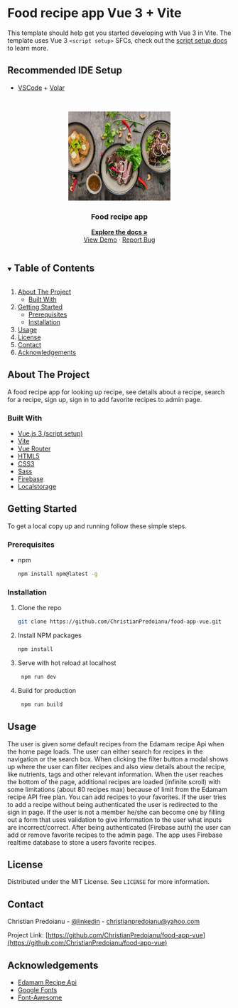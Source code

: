   # Food recipe app Vue 3 + Vite 

This template should help get you started developing with Vue 3 in Vite. The template uses Vue 3 `<script setup>` SFCs, check out the [script setup docs](https://v3.vuejs.org/api/sfc-script-setup.html#sfc-script-setup) to learn more.

## Recommended IDE Setup

- [VSCode](https://code.visualstudio.com/) + [Volar](https://marketplace.visualstudio.com/items?itemName=johnsoncodehk.volar) 
 
 <!-- PROJECT LOGO -->   
<br />
<p align="center">
  <a href="https://github.com/ChristianPredoianu/food-app-vue">
    <img src="src/assets/food.jpg" alt="Logo" width="230" height="200">
  </a> 
 
  <h3 align="center">Food recipe app</h3>
   
  <p align="center">
    <a href="https://github.com/ChristianPredoianu/food-app-vue"><strong>Explore the docs »</strong></a>
    <br />
    <a href="https://foodrecipeappvue.netlify.app/">View Demo</a>
    ·
    <a href="https://github.com/ChristianPredoianu/food-app-vue/issues">Report Bug</a>
  </p>
</p>

 

<!-- TABLE OF CONTENTS -->
<details open="open">
  <summary><h2 style="display: inline-block">Table of Contents</h2></summary>
  <ol>
    <li>
      <a href="#about-the-project">About The Project</a>
      <ul>
        <li><a href="#built-with">Built With</a></li>
      </ul>
    </li>
    <li>
      <a href="#getting-started">Getting Started</a>
      <ul>
        <li><a href="#prerequisites">Prerequisites</a></li>
        <li><a href="#installation">Installation</a></li>
      </ul>
    </li>
    <li><a href="#usage">Usage</a></li>
    <li><a href="#license">License</a></li>
    <li><a href="#contact">Contact</a></li>
    <li><a href="#acknowledgements">Acknowledgements</a></li>
  </ol>
</details>



<!-- ABOUT THE PROJECT -->
## About The Project

A food recipe app for looking up recipe, see details about a recipe, search for a recipe, sign up, sign in to add favorite recipes to admin page.

### Built With

* [Vue.js 3 (script setup)](https://vuejs.org/)
* [Vite](https://vitejs.dev/)
* [Vue Router](https://router.vuejs.org/)
* [HTML5](https://developer.mozilla.org/en-US/docs/Glossary/HTML5)
* [CSS3](https://developer.mozilla.org/en-US/docs/Web/CSS)
* [Sass](https://sass-lang.com/)
* [Firebase](https://firebase.google.com/)
* [Localstorage](https://developer.mozilla.org/en-US/docs/Web/API/Window/localStorage)



<!-- GETTING STARTED -->
## Getting Started

To get a local copy up and running follow these simple steps.

### Prerequisites

* npm
  ```sh
  npm install npm@latest -g
  ```

### Installation

1. Clone the repo
   ```sh
   git clone https://github.com/ChristianPredoianu/food-app-vue.git
   ```
2. Install NPM packages
   ```sh
   npm install
   ``` 
3. Serve with hot reload at localhost
   ```sh
    npm run dev
   ``` 
5. Build for production 
   ```sh
    npm run build
   
   ```

<!-- USAGE EXAMPLES -->
## Usage

The user is given some default recipes from the Edamam recipe Api when the home page loads. The user can either search for recipes
in the navigation or the search box. When clicking the filter button a modal shows up where the user can filter recipes and also view details about the recipe, like nutrients, tags and other relevant information.
When the user reaches the bottom of the page, additional recipes are loaded (infinite scroll) with some limitations (about 80 recipes max)
because of limit from the Edamam recipe API free plan. You can add recipes to your favorites. If the user tries to add a recipe without
being authenticated the user is redirected to the sign in page. If the user is not a member he/she can become one by filling out a form 
that uses validation to give information to the user what inputs are incorrect/correct. After being authenticated (Firebase auth) the user 
can add or remove favorite recipes to the admin page. The app uses Firebase realtime database to store a users favorite recipes.

 

<!-- LICENSE -->
## License

Distributed under the MIT License. See `LICENSE` for more information.


<!-- CONTACT -->
## Contact

Christian Predoianu - [@linkedin](https://se.linkedin.com/in/christian-predoianu-369218157) - christianpredoianu@yahoo.com

Project Link: [https://github.com/ChristianPredoianu/food-app-vue](https://github.com/ChristianPredoianu/food-app-vue)



<!-- ACKNOWLEDGEMENTS --> 
## Acknowledgements
* [Edamam Recipe Api](https://developer.edamam.com/edamam-recipe-api)
* [Google Fonts](https://fonts.google.com/)
* [Font-Awesome](https://fontawesome.com/)






